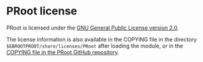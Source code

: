# PRoot license

PRoot is licensed under the
[GNU General Public License version 2.0](https://www.gnu.org/licenses/old-licenses/gpl-2.0.html).

The license information is also available in the COPYING file in 
the directory `$EBROOTPROOT/share/licenses/PRoot` after loading the module,
or in the [COPYING file in the PRoot GitHub repository](https://github.com/proot-me/proot/blob/master/COPYING).

